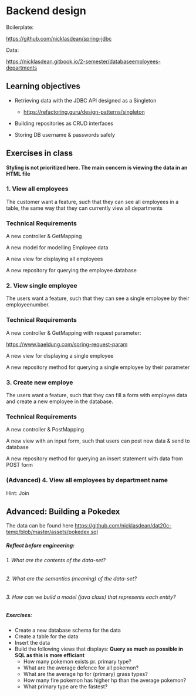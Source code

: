 # Backend design

Boilerplate:

https://github.com/nicklasdean/spring-jdbc

Data:

https://nicklasdean.gitbook.io/2-semester/databaseemployees-departments

## **Learning objectives**

- Retrieving data with the JDBC API designed as a Singleton

  - https://refactoring.guru/design-patterns/singleton

- Building repositories as CRUD interfaces

- Storing DB username & passwords safely



## Exercises in class

**Styling is not prioritized here. The main concern is viewing the data in an HTML file**

### 1. View all employees

The customer  want a feature, such that they can see all employees in a table, the same way that they can currently view all departments

### Technical Requirements

A new controller & GetMapping

A new model for modelling Employee data

A new view for displaying all employees

A new repository for querying the employee database



### 2. View single employee

The users want a feature, such that they can see a single employee by their employeenumber.

### Technical Requirements

A new controller & GetMapping with request parameter:

https://www.baeldung.com/spring-request-param

A new view for displaying a single employee

A new repository method for querying a single employee by their parameter



### 3. Create new employe

The users want a feature, such that they can fill a form with employee data and create a new employee in the database.

### Technical Requirements

A new controller & PostMapping

A new view with an input form, such that users can post new data & send to database

A new repository method for querying an insert statement with data from POST form



### (Advanced) 4. View all employees by department name

Hint: Join



## Advanced: Building a Pokedex

The data can be found here https://github.com/nicklasdean/dat20c-temp/blob/master/assets/pokedex.sql

##### Reflect before engineering:

###### 1. What are the contents of the data-set?

###### 2. What are the semantics (meaning) of the data-set?

###### 3. How can we build a model (java class) that represents each entity? 

##### Exercises:

- Create a new database schema for the data
- Create a table for the data
- Insert the data
- Build the following views that displays: **Query as much as possible in SQL as this is more efficiant**
  - How many pokemon exists pr. primary type?
  - What are the average defence for all pokemon?
  - What are the average hp for (primary) grass types?
  - How many fire pokemon has higher hp than the average pokemon?
  - What primary type are the fastest?

